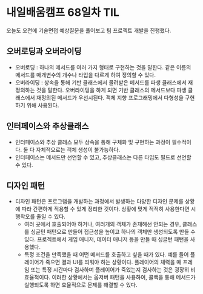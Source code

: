 # 내일배움캠프 68일차 TIL    
오늘도 오전에 기술면접 예상질문을 풀어보고 팀 프로젝트 개발을 진행했다.      

## 오버로딩과 오버라이딩  
- 오버로딩 : 하나의 메서드를 여러 가지 형태로 구현하는 것을 말한다. 같은 이름의 메서드를 매개변수의 개수나 타입을 다르게 하여 정의할 수 있다.  
- 오버라이딩 : 상속을 통해 기반 클래스에서 물려받은 메서드를 파생 클래스에서 재정의하는 것을 말한다. 오버라이딩을 하게 되면 기반 클래스의 메서드보다 파생 클래스에서 재정의된 메서드가 우선시된다. 객체 지향 프로그래밍에서 다형성을 구현하기 위해 사용된다.
    
## 인터페이스와 추상클래스  
- 인터페이스와 추상 클래스 모두 상속을 통해 구체화 및 구현하는 과정이 필수적이다. 둘 다 자체적으로는 객체 생성이 불가능하다.
- 인터페이스는 메서드만 선언할 수 있고, 추상클래스는 다른 타입도 필드로 선언할 수 있다.

## 디자인 패턴  
- 디자인 패턴은 프로그램을 개발하는 과정에서 발생하는 다양한 디자인 문제를 상황에 따라 간편하게 적용할 수 있게 정리한 것이다. 상황에 맞게 적적히 사용한다면 시행착오를 줄일 수 있다.
    - 여러 곳에서 호출되어야 하거나, 여러개의 객체가 존재해선 안되는 경우, 클래스를 싱글턴 패턴으로 만들어 접근성을 높이고 하나의 객체만 생성되도록 만들 수 있다. 프로젝트에서 게임 매니저, 데이터 매니저 등을 만들 때 싱글턴 패턴을 사용했다.
    - 특정 조건을 만족했을 때 어떤 메서드를 호출하고 싶을 때가 있다. 예를 들어 플레이어가 죽으면 결과 UI를 띄워야 하는 상황이다. 플레이어의 체력을 매 프레임 또는 특정 시간마다 검사하며 플레이어가 죽었는지 검사하는 것은 굉장히 비효율적이다. 이러한 상황에서는 옵저버 패턴을 사용하여, 콜백을 통해 메서드가 실행되도록 하면 효율적으로 문제를 해결할 수 있다.
      
